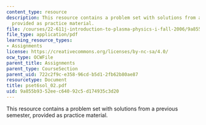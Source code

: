 ```yaml
---
content_type: resource
description: This resource contains a problem set with solutions from a previous semester,
  provided as practice material.
file: /courses/22-611j-introduction-to-plasma-physics-i-fall-2006/9a855b9352eec64092c5d174935c3d20_pset6sol_02.pdf
file_type: application/pdf
learning_resource_types:
- Assignments
license: https://creativecommons.org/licenses/by-nc-sa/4.0/
ocw_type: OCWFile
parent_title: Assignments
parent_type: CourseSection
parent_uid: 722c2f9c-e358-96cd-b5d1-2fb62b80ae87
resourcetype: Document
title: pset6sol_02.pdf
uid: 9a855b93-52ee-c640-92c5-d174935c3d20
---
```

This resource contains a problem set with solutions from a previous semester, provided as practice material.